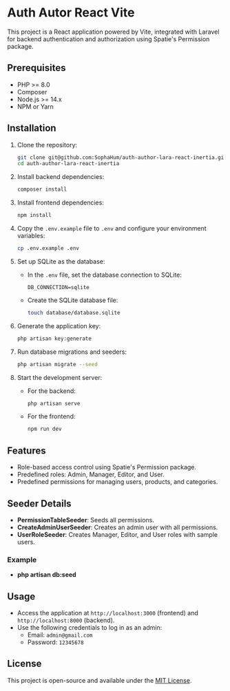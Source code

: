 # Auth Autor React Vite

This project is a React application powered by Vite, integrated with Laravel for backend authentication and authorization using Spatie's Permission package.

## Prerequisites

- PHP >= 8.0
- Composer
- Node.js >= 14.x
- NPM or Yarn

## Installation

1. Clone the repository:
   ```bash
   git clone git@github.com:SophaHum/auth-author-lara-react-inertia.git
   cd auth-author-lara-react-inertia
   ```

2. Install backend dependencies:
   ```bash
   composer install
   ```

3. Install frontend dependencies:
   ```bash
   npm install
   ```

4. Copy the `.env.example` file to `.env` and configure your environment variables:
   ```bash
   cp .env.example .env
   ```

5. Set up SQLite as the database:
   - In the `.env` file, set the database connection to SQLite:
     ```
     DB_CONNECTION=sqlite
     ```
   - Create the SQLite database file:
     ```bash
     touch database/database.sqlite
     ```

6. Generate the application key:
   ```bash
   php artisan key:generate
   ```

7. Run database migrations and seeders:
   ```bash
   php artisan migrate --seed
   ```

8. Start the development server:
   - For the backend:
     ```bash
     php artisan serve
     ```
   - For the frontend:
     ```bash
     npm run dev
     ```

## Features

- Role-based access control using Spatie's Permission package.
- Predefined roles: Admin, Manager, Editor, and User.
- Predefined permissions for managing users, products, and categories.

## Seeder Details

- **PermissionTableSeeder**: Seeds all permissions.
- **CreateAdminUserSeeder**: Creates an admin user with all permissions.
- **UserRoleSeeder**: Creates Manager, Editor, and User roles with sample users.

### Example

- **php artisan db:seed**

## Usage

- Access the application at `http://localhost:3000` (frontend) and `http://localhost:8000` (backend).
- Use the following credentials to log in as an admin:
  - Email: `admin@gmail.com`
  - Password: `12345678`

## License

This project is open-source and available under the [MIT License](LICENSE).
